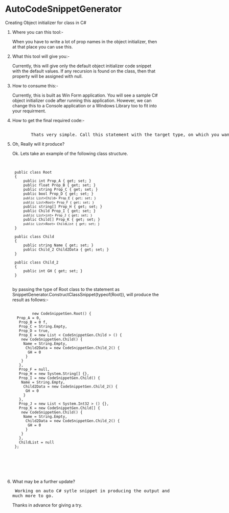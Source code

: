 # AutoCodeSnippetGenerator
Creating Object initializer for class in C#


1. Where you can this tool:-

      When you have to write a lot of prop names in the object initializer, then at that place you can use this.
	  
2. What this tool will give you:-

      Currently, this will give only the default object initializer code snippet with the default values. If any recursion is found on the class, then that property will be assigned with null. 

3. How to consume this:-
      
	  Currently, this is built as Win Form application. You will see a sample C# object initializer code after running this application. However, we can change this to a Console application or a Windows Library too to fit into your requirment.

4. How to get the final required code:-
 <xmp>
          Thats very simple. Call this statement with the target type, on which you want to construct the C# Object Code Initializer.	  SnippetGenerator.ConstructClassSnippet(typeof(Target Type Goes Here));This returns a string data which is the required code for you!
</xmp>

5. Oh, Really will it produce?
    
     Ok. Lets take an example of the following class structure.
	 
    <pre>	 
    <code>	 
    public class Root
    {
        public int Prop_A { get; set; }
        public float Prop_B { get; set; }
        public string Prop_C { get; set; }
        public bool Prop_D { get; set; }
        <code>public List&ltChild&gt Prop_E { get; set; }</code>
        <code>public List&ltRoot&gt Prop_F { get; set; } </code>
        public string[] Prop_H { get; set; }
        public Child Prop_I { get; set; }
        <code>public List&ltint&gt Prop_J { get; set; }</code>
        public Child[] Prop_K { get; set; }
        <code>public List&ltRoot&gt ChildList { get; set; }</code>
    }

    public class Child
    {
        public string Name { get; set; }
        public Child_2 Child2Data { get; set; }
    }

    public class Child_2
    {
        public int GH { get; set; }
    }
   </code>	
   </pre>
	
	by passing the type of Root class to the statement as SnippetGenerator.ConstructClassSnippet(typeof(Root)), will produce the result as follows:-
	
	<pre>
	<code>
            new CodeSnippetGen.Root() {
     Prop_A = 0,
      Prop_B = 0 f,
      Prop_C = String.Empty,
      Prop_D = true,
      Prop_E = new List < CodeSnippetGen.Child > () {
       new CodeSnippetGen.Child() {
        Name = String.Empty,
         Child2Data = new CodeSnippetGen.Child_2() {
          GH = 0
         }
       }
      },
      Prop_F = null,
      Prop_H = new System.String[] {},
      Prop_I = new CodeSnippetGen.Child() {
       Name = String.Empty,
        Child2Data = new CodeSnippetGen.Child_2() {
         GH = 0
        }
      },
      Prop_J = new List < System.Int32 > () {},
      Prop_K = new CodeSnippetGen.Child[] {
       new CodeSnippetGen.Child() {
        Name = String.Empty,
         Child2Data = new CodeSnippetGen.Child_2() {
          GH = 0
         }
       }
      },
      ChildList = null
    };
    
  </code>
  </pre>
  
6. What may be a further update?
 
	<xmp> Working on auto C# sytle snippet in producing the output and much more to go. </xmp> 
  
        
	
	Thanks in advance for giving a try. 
	
	
    
